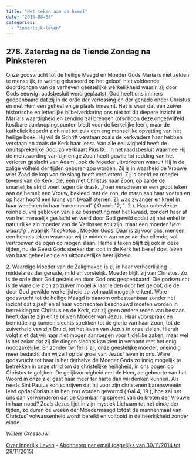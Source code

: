 ```yaml
---
title: "Het teken aan de hemel"
date: "2015-08-08"
categories: 
  - "innerlijk-leven"
---
```


## 278\. Zaterdag na de Tiende Zondag na Pinksteren

Onze godsvrucht tot de heilige Maagd en Moeder Gods Maria is niet zelden te menselijk, te weinig gebaseerd op het geloof, niet voldoende doordrongen van de verheven geestelijke werkelijkheid waarin zij door Gods eeuwig raadsbesluit werd geplaatst. God heeft ons immers geopenbaard dat zij in de orde der verlossing en der genade onder Christus en met Hem een geheel enige plaats inneemt. Het is waar dat een zuiver historische en letterlijke bijbelverklaring ons niet tot dit diepere inzicht in Maria's waardigheid en zending zal brengen (ofschoon deze ongetwijfeld kostbare aanknopingspunten biedt voor de kerkelijke leer), maar de katholiek beperkt zich niet tot zulk een eng menselijke opvatting van het heilige boek. Hij wil de Schrift verstaan zoals de kerkvaders haar hebben verstaan en zoals de Kerk haar leest. Van alle eeuwigheid heeft de onuitsprekelijke God, zo verklaart Pius IX , in het raadsbesluit waarmee Hij de menswording van zijn enige Zoon heeft gewild tot redding van het verloren geslacht van Adam , ook de Moeder uitverkoren waaruit Hij in de zalige volheid der tijden geboren zou worden. Zij is in waarheid de Vrouwe wier Zaad de kop van de slang heeft verpletterd. Zij is beeld en moeder tevens van de Kerk, die, één met Christus haar Zoon, op aarde de smartelijke strijd voert tegen de draak. „Toen verscheen er een groot teken aan de hemel: een Vrouw, bekleed met de zon, de maan aan haar voeten en op haar hoofd een krans van twaalf sterren. Zij was zwanger en kreet in haar weeën en in haar barensnood” ( Openb.12, 1. 2 ). Haar onbevlekte reinheid, vrij gebleven van elke besmetting met het kwaad, zondert haar af van het menselijk geslacht en werd door God gewild opdat zij niet enkel in natuurlijke zin moeder van de Verlosser zou zijn, maar een moeder _Hem waardig_ , waarlijk _Theokotos_ , Moeder Gods. Daar is zij voor ons, mensen, een hemels teken waarnaar wij te midden van onze aardse ellende, vol vertrouwen de ogen op mogen slaan. Hemels teken blijft zij ook in deze tijden, nu de Geest Gods sterker dan ooit in de Kerk het besef doet leven van haar geheel enige en uitzonderlijke heerlijkheid.

2\. Waardige Moeder van de Zaligmaker, is zij in haar verheerlijking middelares der genade, mild en vorstelijk. Moeder blijft zij van Christus. Zo is de orde door God gesteld en door God ons geopenbaard. Die godsvrucht is de ware die zich zo zuiver mogelijk laat leiden door het geloof, die de door God gewilde werkelijkheid zo volmaakt mogelijk erkent. Ware godsvrucht tot de heilige Maagd is daarom onbestaanbaar zonder het inzicht dat zijzelf en al haar voorrechten beschouwd moeten worden in betrekking tot Christus en de Kerk, dat zij geen andere reden van bestaan heeft dan te zijn en te blijven Moeder van Jezus. Haar voorspraak en bemiddeling kunnen slechts strekken tot de glorie van haar Zoon, tot de zuiverheid van zijn Bruid, tot het leven van Jezus in onze zielen. Hieruit volgt niet dat wij haar niet mogen aanroepen voor tijdelijke zaken, maar wel is het zeker dat zij die dingen slechts kan zien in verband met het enig noodzakelijke. En zonder twijfel is zij, onze geestelijke moeder, oneindig meer bedacht dan wijzelf op de groei van Jezus' leven in ons. Ware godsvrucht tot haar is het derhalve de Moeder Gods zo innig mogelijk te betrekken in onze strijd om de christelijke heiligheid, in ons pogen op Christus te gelijken. De gelijkvormigheid met de Heer, de geboorte van het Woord in onze ziel gaat haar meer ter harte dan wij denken kunnen. Als reeds Sint Paulus kon schrijven dat hij voor zijn christenen barensweeën leed opdat Christus in hen zou worden gevormd ( Gal.4, 19 ), hoe zal het ons dan verwonderen dat de Openbaring spreekt van de kreten der Vrouwe in haar nood? Zoals Jezus lijdt in zijn mystiek Lichaam tot het einde der tijden, zo duren de weeën der Moedermaagd totdat de mannenmaat van Christus' volwassenheid wordt bereikt en voltooid in de heerlijkheid zonder einde.

_Willem Grossouw_

[Over Innerlijk Leven](http://www.gelovenleren.net/2014/11/27/een-jaar-lang-innerlijk-leven-op-geloven-leren/) - [Abonneren per email (dagelijks van 30/11/2014 tot 29/11/2015)](http://eepurl.com/9P3DT)
